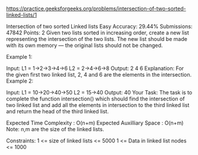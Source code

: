 
https://practice.geeksforgeeks.org/problems/intersection-of-two-sorted-linked-lists/1

Intersection of two sorted Linked lists 
Easy Accuracy: 29.44% Submissions: 47842 Points: 2
Given two lists sorted in increasing order, create a new list representing the intersection of the two lists. The new list should be made with its own memory — the original lists should not be changed.

Example 1:

Input:
L1 = 1->2->3->4->6
L2 = 2->4->6->8
Output: 2 4 6
Explanation: For the given first two
linked list, 2, 4 and 6 are the elements
in the intersection.
Example 2:

Input:
L1 = 10->20->40->50
L2 = 15->40
Output: 40
Your Task:
The task is to complete the function intersection() which should find the intersection of two linked list and add all the elements in intersection to the third linked list and return the head of the third linked list.

Expected Time Complexity : O(n+m)
Expected Auxilliary Space : O(n+m)
Note: n,m are the size of the linked lists.

Constraints:
1 <= size of linked lists <= 5000
1 <= Data in linked list nodes <= 1000
